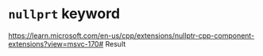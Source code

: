 # ```nullprt``` keyword

https://learn.microsoft.com/en-us/cpp/extensions/nullptr-cpp-component-extensions?view=msvc-170# Result
